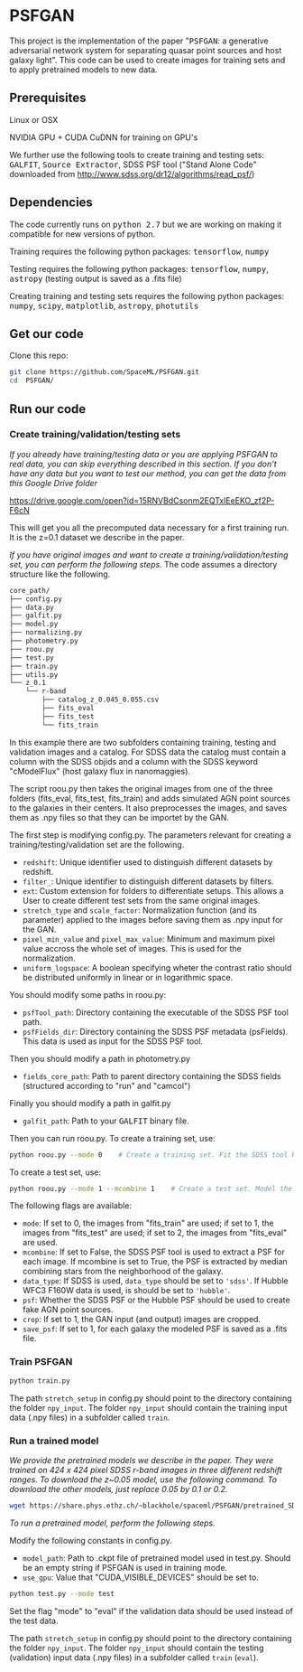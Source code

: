# PSFGAN

This project is the implementation of the paper "<tt>PSFGAN</tt>: a generative adversarial network system for separating quasar point sources and host galaxy light". This code can be used to create images for training sets and to apply pretrained models to new data.

## Prerequisites
Linux or OSX

NVIDIA GPU + CUDA CuDNN for training on GPU's

We further use the following tools to create training and testing sets:
<tt>GALFIT</tt>, <tt>Source Extractor</tt>, SDSS PSF tool ("Stand Alone Code" downloaded from http://www.sdss.org/dr12/algorithms/read_psf/)

## Dependencies
The code currently runs on <tt>python 2.7</tt> but we are working on making it compatible for new versions of python.

Training requires the following python packages: <tt>tensorflow</tt>, <tt>numpy</tt>

Testing requires the following python packages: <tt>tensorflow</tt>, <tt>numpy</tt>, <tt>astropy</tt> (testing output is saved as a .fits file)

Creating training and testing sets requires the following python packages: <tt>numpy</tt>, <tt>scipy</tt>, <tt>matplotlib</tt>, <tt>astropy</tt>, <tt>photutils</tt>

## Get our code
Clone this repo:
```bash
git clone https://github.com/SpaceML/PSFGAN.git
cd  PSFGAN/
```

## Run our code

### Create training/validation/testing sets
*If you already have training/testing data or you are applying PSFGAN to real data, you can skip everything described in this section. If you don't have any data but you want to test our method, you can get the data from this Google Drive folder*

https://drive.google.com/open?id=15RNVBdCsonm2EQTxlEeEKO_zf2P-F6cN 

This will get you all the precomputed data necessary for a first training run. It is the z=0.1 dataset we describe in the paper.

*If you have original images and want to create a training/validation/testing set, you can perform the following steps.*
The code assumes a directory structure like the following.
```bash
core_path/
├── config.py
├── data.py
├── galfit.py
├── model.py
├── normalizing.py
├── photometry.py
├── roou.py
├── test.py
├── train.py
├── utils.py
└── z_0.1
    └── r-band
        ├── catalog_z_0.045_0.055.csv
        ├── fits_eval
        ├── fits_test
        └── fits_train
```
In this example there are two subfolders containing training, testing and validation images and a catalog. For SDSS data the catalog must contain a column with the SDSS objids and a column with the SDSS keyword "cModelFlux" (host galaxy flux in nanomaggies). 

The script roou.py then takes the original images from one of the three folders (fits_eval, fits_test, fits_train) and adds simulated AGN point sources to the galaxies in their centers. It also preprocesses the images, and saves them as .npy files so that they can be importet by the GAN.

The first step is modifying config.py. The parameters relevant for creating a training/testing/validation set are the following.
* ```redshift```: Unique identifier used to distinguish different datasets by redshift.
* ```filter_```: Unique identifier to distinguish different datasets by filters.
* ```ext```: Custom extension for folders to differentiate setups. This allows a User to create different test sets from the same original images.
* ```stretch_type``` and ```scale_factor```: Normalization function (and its parameter) applied to the images before saving them as .npy input for the GAN.
* ```pixel_min_value``` and  ```pixel_max_value```: Minimum and maximum pixel value accross the whole set of images. This is used for the normalization.
* ```uniform_logspace```: A boolean specifying wheter the contrast ratio should be distributed uniformly in linear or in logarithmic space.


You should modify some paths in roou.py:
* ```psfTool_path```: Directory containing the executable of the SDSS PSF tool path.
* ```psfFields_dir```: Directory containing the SDSS PSF metadata (psFields). This data is used as input for the SDSS PSF tool. 

Then you should modify a path in photometry.py
* ```fields_core_path```: Path to parent directory containing the SDSS fields (structured according to "run" and "camcol")

Finally you should modify a path in galfit.py
* ```galfit_path```: Path to your <tt>GALFIT</tt> binary file.


Then you can run roou.py. To create a training set, use:
```bash
python roou.py --mode 0    # Create a training set. Fit the SDSS tool PSF by three gaussians to model the PSF.

```

To create a test set, use:
```bash
python roou.py --mode 1 --mcombine 1    # Create a test set. Model the PSF by median-combining stars.
```

The following flags are available:
* ```mode```: If set to 0, the images from "fits_train" are used; if set to 1, the images from "fits_test" are used; if set to 2, the images from "fits_eval" are used.
* ```mcombine```: If set to False, the SDSS PSF tool is used to extract a PSF for each image. If mcombine is set to True, the PSF is extracted by median combining stars from the neighborhood of the galaxy.
* ```data_type```: If SDSS is used, ```data_type``` should be set to ```'sdss'```. If Hubble WFC3 F160W data is used, is should be set to ```'hubble'```.
* ```psf```: Whether the SDSS PSF or the Hubble PSF should be used to create fake AGN point sources.
* ```crop```: If set to 1, the GAN input (and output) images are cropped.
* ```save_psf```: If set to 1, for each galaxy the modeled PSF is saved as a .fits file.


### Train PSFGAN
```bash
python train.py
```
The path ```stretch_setup``` in config.py should point to the directory containing the folder ```npy_input```. The folder ```npy_input``` should contain the training input data (.npy files) in a subfolder called ```train```.

### Run a trained model
*We provide the pretrained models we describe in the paper. They were trained on 424 x 424 pixel SDSS r-band images in three different redshift ranges. To download the z~0.05 model, use the following command. To download the other models, just replace 0.05 by 0.1 or 0.2.*

```bash
wget https://share.phys.ethz.ch/~blackhole/spaceml/PSFGAN/pretrained_SDSS_z_0.05.tar.gz
```
*To run a pretrained model, perform the following steps.*

Modify the following constants in config.py.
* ```model_path```: Path to .ckpt file of pretrained model used in test.py. Should be an empty string if PSFGAN is used in training mode.
* ```use_gpu```: Value that "CUDA_VISIBLE_DEVICES" should be set to.

```bash
python test.py --mode test
```
Set the flag "mode" to "eval" if the validation data should be used instead of the test data.

The path ```stretch_setup``` in config.py should point to the directory containing the folder ```npy_input```. The folder ```npy_input``` should contain the testing (validation) input data (.npy files) in a subfolder called ```train``` (```eval```).
